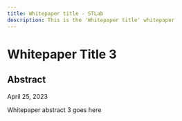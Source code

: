 ```yaml
---
title: Whitepaper title - STLab
description: This is the 'Whitepaper title' whitepaper
---
```


# Whitepaper Title 3

## Abstract

April 25, 2023

Whitepaper abstract 3 goes here
